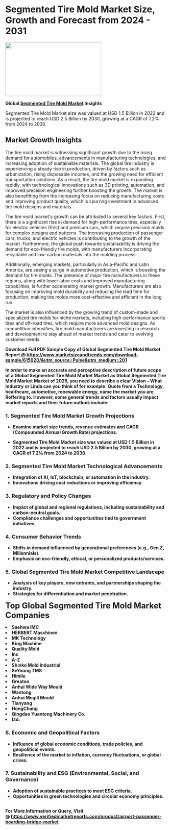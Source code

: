 <H1>Segmented Tire Mold Market Size, Growth and Forecast from 2024 - 2031</H1><img class="aligncenter size-medium wp-image-584254" src="https://thirdeyenews.in/wp-content/uploads/2024/09/Global-Market-Research-300x168.jpeg" alt="" width="300" height="168" /><p><strong>Global&nbsp;<a href="https://www.marketsizeandtrends.com/download-sample/615920/&amp;utm_source=Pulse&amp;utm_medium=201">Segmented Tire Mold Market</a> Insights</strong></p><p>Segmented Tire Mold Market size was valued at USD 1.5 Billion in 2022 and is projected to reach USD 2.5 Billion by 2030, growing at a CAGR of 7.2% from 2024 to 2030.</p><p><h2>Market Growth Insights</h2> <p>The tire mold market is witnessing significant growth due to the rising demand for automobiles, advancements in manufacturing technologies, and increasing adoption of sustainable materials. The global tire industry is experiencing a steady rise in production, driven by factors such as urbanization, rising disposable incomes, and the growing need for efficient transportation solutions. As a result, the tire mold market is expanding rapidly, with technological innovations such as 3D printing, automation, and improved precision engineering further boosting the growth. The market is also benefitting from the increasing focus on reducing manufacturing costs and improving product quality, which is spurring investment in advanced tire mold designs and materials.</p> <p><strong></strong></p> <p>The tire mold market's growth can be attributed to several key factors. First, there is a significant rise in demand for high-performance tires, especially for electric vehicles (EVs) and premium cars, which require precision molds for complex designs and patterns. The increasing production of passenger cars, trucks, and electric vehicles is contributing to the growth of the market. Furthermore, the global push towards sustainability is driving the demand for eco-friendly tire molds, with manufacturers incorporating recyclable and low-carbon materials into the molding process.</p> <p>Additionally, emerging markets, particularly in Asia-Pacific and Latin America, are seeing a surge in automotive production, which is boosting the demand for tire molds. The presence of major tire manufacturers in these regions, along with lower labor costs and improved manufacturing capabilities, is further accelerating market growth. Manufacturers are also focusing on improving mold durability and reducing the lead time for production, making tire molds more cost-effective and efficient in the long run.</p> <p>The market is also influenced by the growing trend of custom-made and specialized tire molds for niche markets, including high-performance sports tires and off-road tires, which require more advanced mold designs. As competition intensifies, tire mold manufacturers are investing in research and development to stay ahead of market trends and cater to evolving customer needs.</p> <p><strong></p><p><span class=""><strong>Download Full PDF Sample Copy of Global Segmented Tire Mold Market Report</strong> @ <a href="https://www.marketsizeandtrends.com/download-sample/615920/&amp;utm_source=Pulse&amp;utm_medium=201" target="_blank">https://www.marketsizeandtrends.com/download-sample/615920/&amp;utm_source=Pulse&amp;utm_medium=201</a></span></p><p>In order to make an accurate and perceptive description of future scope of a Global&nbsp;Segmented Tire Mold Market Market as Global&nbsp;Segmented Tire Mold Market Market of 2025, you need to describe a clear Vision &ndash; What Industry or Linda can you think of for example: Quote from a Technology, healthcare, automotive, renewable energy, name the market you are Reffering to. However, some general trends and factors usually impact market reports and their future outlook include:</p><h3>1.&nbsp;<strong>Segmented Tire Mold Market Growth Projections</strong></h3><ul><li>Examine market size trends, revenue estimates and CAGR (Compounded Annual Growth Rate) projections.</li><li><p>Segmented Tire Mold Market size was valued at USD 1.5 Billion in 2022 and is projected to reach USD 2.5 Billion by 2030, growing at a CAGR of 7.2% from 2024 to 2030.</p></li></ul><h3>2.&nbsp;<strong>Segmented Tire Mold Market Technological Advancements</strong></h3><ul><li>Integration of AI, IoT, blockchain, or automation in the industry.</li><li>Innovations driving cost reductions or improving efficiency.</li></ul><h3>3.&nbsp;<strong>Regulatory and Policy Changes</strong></h3><ul><li>Impact of global and regional regulations, including sustainability and carbon-neutral goals.</li><li>Compliance challenges and opportunities tied to government initiatives.</li></ul><h3>4.&nbsp;<strong>Consumer Behavior Trends</strong></h3><ul><li>Shifts in demand influenced by generational preferences (e.g., Gen Z, Millennials).</li><li>Emphasis on eco-friendly, ethical, or personalized products/services.</li></ul><h3>5.&nbsp;<strong>Global Segmented Tire Mold Market Competitive Landscape</strong></h3><ul><li>Analysis of key players, new entrants, and partnerships shaping the industry.</li><li>Strategies for differentiation and market penetration.</li></ul><p data-pm-slice="1 1 []"><span style="color: inherit; font-family: inherit; font-size: 25px;">Top Global Segmented Tire Mold Market Companies</span></p><div class="" data-test-id=""><p><li>Saehwa IMC</li><li> HERBERT Maschinen</li><li> MK Technology</li><li> King Machine</li><li> Quality Mold</li><li> Inc</li><li> A-Z</li><li> Shinko Mold Industrial</li><li> SeYoung TMS</li><li> Himile</li><li> Greatoo</li><li> Anhui Wide Way Mould</li><li> Wantong</li><li> Anhui Mcgill Mould</li><li> Tianyang</li><li> HongChang</li><li> Qingdao Yuantong Machinery Co.</li><li> Ltd.</li></p></div><h3>6.&nbsp;<strong>Economic and Geopolitical Factors</strong></h3><ul><li>Influence of global economic conditions, trade policies, and geopolitical events.</li><li>Resilience of the market to inflation, currency fluctuations, or global crises.</li></ul><h3>7.&nbsp;<strong>Sustainability and ESG (Environmental, Social, and Governance)</strong></h3><ul><li>Adoption of sustainable practices to meet ESG criteria.</li><li>Opportunities in green technologies and circular economy principles.</li></ul><h2><strong style="font-size: 14px;">For More Information or Query, Visit @&nbsp;</strong><a style="background-color: #ffffff; font-size: 14px;" href="https://www.marketsizeandtrends.com/report/segmented-tire-mold-market/" target="_blank">https://www.verifiedmarketreports.com/product/airport-passenger-boarding-bridge-market</a></h2>